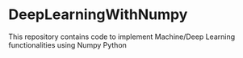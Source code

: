 # DeepLearningWithNumpy
This repository contains code to implement Machine/Deep Learning functionalities using Numpy Python
